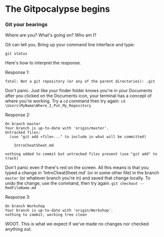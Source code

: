# The Gitpocalypse begins

### Git your bearings

Where are you? What's going on? Who am I?

Git can tell you. Bring up your command line interface and type:

```git status```

Here's how to interpret the response.

Response 1:

```fatal: Not a git repository (or any of the parent directories): .git```

Don't panic. Just like your finder folder knows you're in your Documents after
you clicked on the Documents icon, your terminal has a concept of where you're
working. Try a `cd` command then try again:
```cd \Users\MyName\Where_I_Put_My_Repository```

Response 2:

```
On branch master
Your branch is up-to-date with 'origin/master'.
Untracked files:
  (use "git add <file>..." to include in what will be committed)

	IntroCheatSheet.md

nothing added to commit but untracked files present (use "git add" to track)
```

Don't panic even if there's red on the screen. All this means is that you typed
a change in 'IntroCheatSheet.md' (or in some other file) in the branch `master`
(or whatever branch you're in) and saved that change locally. To undo the
change, use the command, then try again.
```git checkout -- RedFileName.md```

Response 3:

```
On branch Workshop
Your branch is up-to-date with 'origin/Workshop'.
nothing to commit, working tree clean
```

WOOT. This is what we expect if we've made no changes nor checked anything out.
